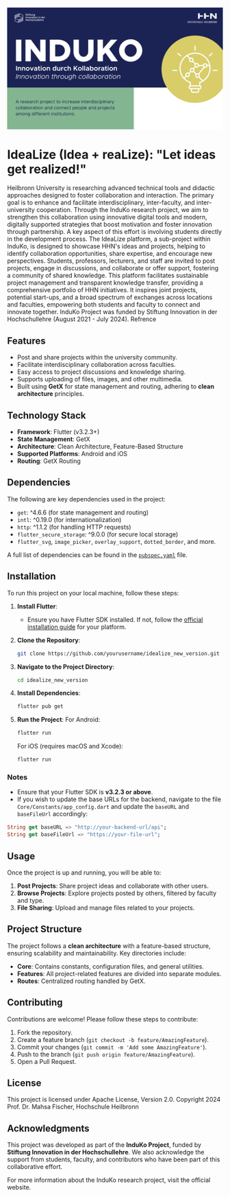 <p align="center">
  <a href="https://www.hs-heilbronn.de/de/induko" target="blank"><img src="induko_image.png" width="600" alt="Induko Logo" /></a>
</p>


# IdeaLize (Idea + reaLize): "Let ideas get realized!"

Heilbronn University is researching advanced technical tools and didactic approaches designed to foster collaboration and interaction. The primary goal is to enhance and facilitate interdisciplinary, inter-faculty, and inter-university cooperation. Through the InduKo research project, we aim to strengthen this collaboration using innovative digital tools and modern, digitally supported strategies that boost motivation and foster innovation through partnership. A key aspect of this effort is involving students directly in the development process. The IdeaLize platform, a sub-project within InduKo, is designed to showcase HHN's ideas and projects, helping to identify collaboration opportunities, share expertise, and encourage new perspectives. Students, professors, lecturers, and staff are invited to post projects, engage in discussions, and collaborate or offer support, fostering a community of shared knowledge. This platform facilitates sustainable project management and transparent knowledge transfer, providing a comprehensive portfolio of HHN initiatives. It inspires joint projects, potential start-ups, and a broad spectrum of exchanges across locations and faculties, empowering both students and faculty to connect and innovate together. InduKo Project was funded by Stiftung Innovation in der Hochschullehre (August 2021 - July 2024). Refrence
## Features

- Post and share projects within the university community.
- Facilitate interdisciplinary collaboration across faculties.
- Easy access to project discussions and knowledge sharing.
- Supports uploading of files, images, and other multimedia.
- Built using **GetX** for state management and routing, adhering to **clean architecture** principles.
  
## Technology Stack

- **Framework**: Flutter (v3.2.3+)
- **State Management**: GetX
- **Architecture**: Clean Architecture, Feature-Based Structure
- **Supported Platforms**: Android and iOS
- **Routing**: GetX Routing

## Dependencies

The following are key dependencies used in the project:

- `get`: ^4.6.6 (for state management and routing)
- `intl`: ^0.19.0 (for internationalization)
- `http`: ^1.1.2 (for handling HTTP requests)
- `flutter_secure_storage`: ^9.0.0 (for secure local storage)
- `flutter_svg`, `image_picker`, `overlay_support`, `dotted_border`, and more.

A full list of dependencies can be found in the [`pubspec.yaml`](pubspec.yaml) file.

## Installation

To run this project on your local machine, follow these steps:

1. **Install Flutter**:
    - Ensure you have Flutter SDK installed. If not, follow the [official installation guide](https://flutter.dev/docs/get-started/install) for your platform.

2. **Clone the Repository**:
    ```bash
    git clone https://github.com/yourusername/idealize_new_version.git
    ```

3. **Navigate to the Project Directory**:
    ```bash
    cd idealize_new_version
    ```

4. **Install Dependencies**:
    ```bash
    flutter pub get
    ```

5. **Run the Project**:
    For Android:
    ```bash
    flutter run
    ```
    For iOS (requires macOS and Xcode):
    ```bash
    flutter run
    ```

### Notes

- Ensure that your Flutter SDK is **v3.2.3 or above**.
- If you wish to update the base URLs for the backend, navigate to the file `Core/Constants/app_config.dart` and update the `baseURL` and `baseFileUrl` accordingly:

```dart
String get baseURL => "http://your-backend-url/api";
String get baseFileUrl => "https://your-file-url";
```

## Usage

Once the project is up and running, you will be able to:

1. **Post Projects**: Share project ideas and collaborate with other users.
2. **Browse Projects**: Explore projects posted by others, filtered by faculty and type.
3. **File Sharing**: Upload and manage files related to your projects.

## Project Structure

The project follows a **clean architecture** with a feature-based structure, ensuring scalability and maintainability. Key directories include:

- **Core**: Contains constants, configuration files, and general utilities.
- **Features**: All project-related features are divided into separate modules.
- **Routes**: Centralized routing handled by GetX.

## Contributing

Contributions are welcome! Please follow these steps to contribute:

1. Fork the repository.
2. Create a feature branch (`git checkout -b feature/AmazingFeature`).
3. Commit your changes (`git commit -m 'Add some AmazingFeature'`).
4. Push to the branch (`git push origin feature/AmazingFeature`).
5. Open a Pull Request.

## License

This project is licensed under Apache License, Version 2.0. Copyright 2024 Prof. Dr. Mahsa Fischer, Hochschule Heilbronn

  

## Acknowledgments

This project was developed as part of the **InduKo Project**, funded by **Stiftung Innovation in der Hochschullehre**. We also acknowledge the support from students, faculty, and contributors who have been part of this collaborative effort.

For more information about the InduKo research project, visit the official website.


